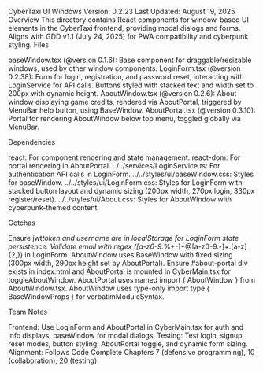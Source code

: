 CyberTaxi UI Windows
Version: 0.2.23 Last Updated: August 19, 2025
Overview
This directory contains React components for window-based UI elements in the CyberTaxi frontend, providing modal dialogs and forms. Aligns with GDD v1.1 (July 24, 2025) for PWA compatibility and cyberpunk styling.
Files

baseWindow.tsx (@version 0.1.6): Base component for draggable/resizable windows, used by other window components.
LoginForm.tsx (@version 0.2.38): Form for login, registration, and password reset, interacting with LoginService for API calls. Buttons styled with stacked text and width set to 200px with dynamic height.
AboutWindow.tsx (@version 0.2.6): About window displaying game credits, rendered via AboutPortal, triggered by MenuBar help button, using BaseWindow.
AboutPortal.tsx (@version 0.3.10): Portal for rendering AboutWindow below top menu, toggled globally via MenuBar.

Dependencies

react: For component rendering and state management.
react-dom: For portal rendering in AboutPortal.
../../services/LoginService.ts: For authentication API calls in LoginForm.
../../styles/ui/baseWindow.css: Styles for baseWindow.
../../styles/ui/LoginForm.css: Styles for LoginForm with stacked button layout and dynamic sizing (200px width, 270px login, 330px register/reset).
../../styles/ui/About.css: Styles for AboutWindow with cyberpunk-themed content.

Gotchas

Ensure jwt*token and username are in localStorage for LoginForm state persistence.
Validate email with regex ([a-z0-9.*%+-]+@[a-z0-9.-]+\.[a-z]{2,}) in LoginForm.
AboutWindow uses BaseWindow with fixed sizing (300px width, 290px height set by AboutPortal).
Ensure #about-portal div exists in index.html and AboutPortal is mounted in CyberMain.tsx for toggleAboutWindow.
AboutPortal uses named import { AboutWindow } from AboutWindow.tsx.
AboutWindow uses type-only import type { BaseWindowProps } for verbatimModuleSyntax.

Team Notes

Frontend: Use LoginForm and AboutPortal in CyberMain.tsx for auth and info displays, baseWindow for modal dialogs.
Testing: Test login, signup, reset modes, button styling, AboutPortal toggle, and dynamic form sizing.
Alignment: Follows Code Complete Chapters 7 (defensive programming), 10 (collaboration), 20 (testing).
